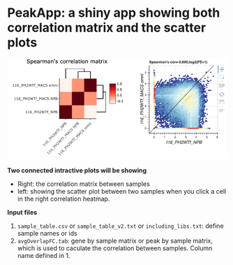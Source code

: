 PeakApp: a shiny app showing both correlation matrix and the scatter plots 
============================================================


![demo](./peakApp.png)

**Two connected intractive plots will be showing** 

- Right: the correlation matrix between samples 
- left: showing the scatter plot between two samples when you click a cell in the right correlation heatmap. 

**Input files** 
1. `sample_table.csv` or `sample_table_v2.txt` or `including_libs.txt`: define sample names or ids 
2. `avgOverlapFC.tab`:  gene by sample matrix or peak by sample matrix, which is used to caculate the correlation between samples. Column name defined in 1. 


